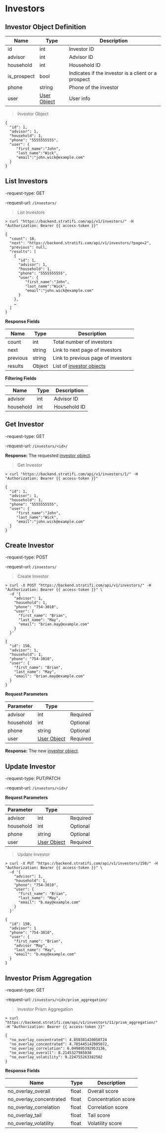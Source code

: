 # Investors

## Investor Object Definition

| Name        | Type                                   | Description                                         |
| ----------- | -------------------------------------- | --------------------------------------------------- |
| id          | int                                    | Investor ID                                         |
| advisor     | int                                    | Advisor ID                                          |
| household   | int                                    | Household ID                                        |
| is_prospect | bool                                   | Indicates if the investor is a client or a prospect |
| phone       | string                                 | Phone of the investor                               |
| user        | [User Object](#user-object-definition) | User info                                           |

> Investor Object

```shell
{
  "id": 1,
  "advisor": 1,
  "household": 1,
  "phone": "5555555555",
  "user": {
     "first_name":"John",
     "last_name":"Wick",
     "email":"john.wick@example.com"
  }
}
```

## List Investors

-request-type: GET

-request-url: `/investors/`

> List Investors

```shell
> curl "https://backend.stratifi.com/api/v1/investors/" -H "Authorization: Bearer {{ access-token }}"

{
  "count": 10,
  "next": "https://backend.stratifi.com/api/v1/investors/?page=2",
  "previous": null,
  "results": [
    {
      "id": 1,
      "advisor": 1,
      "household": 1,
      "phone": "5555555555",
      "user": {
         "first_name":"John",
         "last_name":"Wick",
         "email":"john.wick@example.com"
      }
    },
    …
  ]
}
```

**Response Fields**

| Name     | Type   | Description                                             |
| -------- | ------ | ------------------------------------------------------- |
| count    | int    | Total number of investors                               |
| next     | string | Link to next page of investors                          |
| previous | string | Link to previous page of investors                      |
| results  | Object | List of [investor objects](#investor-object-definition) |

**Filtering Fields**

| Name      | Type | Description  |
| --------- | ---- | ------------ |
| advisor   | int  | Advisor ID   |
| household | int  | Household ID |

## Get Investor

-request-type: GET

-request-url: `/investors/<id>/`

**Response:** The requested [investor object](#investor-object-definition).

> Get Investor

```shell
> curl "https://backend.stratifi.com/api/v1/investors/1/" -H "Authorization: Bearer {{ access-token }}"

{
  "id": 1,
  "advisor": 1,
  "household": 1,
  "phone": "5555555555",
  "user": {
     "first_name":"John",
     "last_name":"Wick",
     "email":"john.wick@example.com"
  }
}
```

## Create Investor

-request-type: POST

-request-url: `/investors/`

> Create Investor

```shell
> curl -X POST "https://backend.stratifi.com/api/v1/investors/" -H "Authorization: Bearer {{ access-token }}" \
  -d '{
    "advisor": 1,
    "household": 1,
    "phone": "754-3010",
    "user": {
      "first_name": "Brian",
      "last_name": "May",
      "email": "brian.may@example.com"
    }
  }'

{
  "id": 150,
  "advisor": 1,
  "household": 1,
  "phone": "754-3010",
  "user": {
    "first_name": "Brian",
    "last_name": "May",
    "email": "brian.may@example.com"
  }
}
```

**Request Parameters**

| Parameter | Type                                   |          |
| --------- | -------------------------------------- | -------- |
| advisor   | int                                    | Required |
| household | int                                    | Optional |
| phone     | string                                 | Optional |
| user      | [User Object](#user-object-definition) | Required |

**Response:** The new [investor object](#investor-object-definition).

## Update Investor

-request-type: PUT/PATCH

-request-url: `/investors/<id>/`

**Request Parameters**

| Parameter | Type                                   |          |
| --------- | -------------------------------------- | -------- |
| advisor   | int                                    | Required |
| household | int                                    | Optional |
| phone     | string                                 | Optional |
| user      | [User Object](#user-object-definition) | Required |

> Update Investor

```shell
> curl -X PUT "https://backend.stratifi.com/api/v1/investors/150/" -H "Authorization: Bearer {{ access-token }}" \
  -d '{
    "advisor": 1,
    "household": 1,
    "phone": "754-3010",
    "user": {
      "first_name": "Brian",
      "last_name": "May",
      "email": "b.may@example.com"
    }
  }'

{
  "id": 150,
  "advisor": 1
  "phone": "754-3010",
  "user": {
    "first_name": "Brian",
    "advisor "May",
    "last_name": "May",
    "email": "b.may@example.com"
  }
}

```

## Investor Prism Aggregation

-request-type: GET

-request-url: `/investors/<id>/prism_aggregation/`

> Investor Prism Aggregation

```shell
> curl "https://backend.stratifi.com/api/v1/investors/11/prism_aggregation/" -H "Authorization: Bearer {{ access-token }}"

{
  "no_overlay_concentrated": 4.850381420050724
  "no_overlay_concentrated": 4.785445142005072,
  "no_overlay_correlation": 6.049895392953136,
  "no_overlay_overall": 8.2145327985038
  "no_overlay_volatility": 9.224755263382502
}
```

**Response Fields**

| Name                    | Type  | Description         |
| ----------------------- | ----- | ------------------- |
| no_overlay_overall      | float | Overall score       |
| no_overlay_concentrated | float | Concentration score |
| no_overlay_correlation  | float | Correlation score   |
| no_overlay_tail         | float | Tail score          |
| no_overlay_volatility   | float | Volatility score    |
